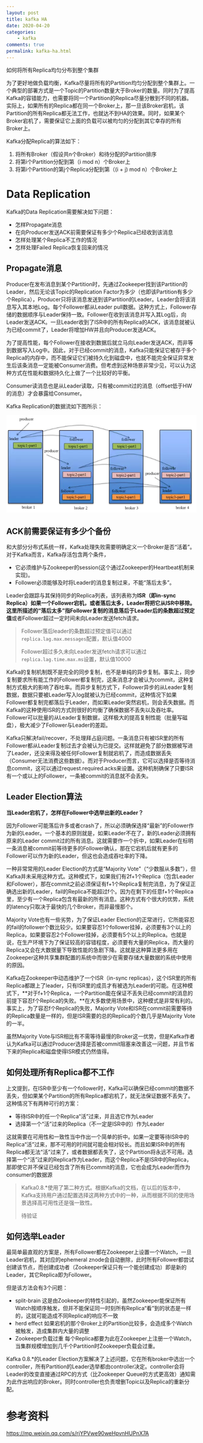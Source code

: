 ```yaml
---
layout: post
title: kafka HA
date: 2020-04-20
categories:
    - kafka
comments: true
permalink: kafka-ha.html
---
```


如何将所有Replica均匀分布到整个集群

为了更好地做负载均衡，Kafka尽量将所有的Partition均匀分配到整个集群上。一个典型的部署方式是一个Topic的Partition数量大于Broker的数量。同时为了提高Kafka的容错能力，也需要将同一个Partition的Replica尽量分散到不同的机器。实际上，如果所有的Replica都在同一个Broker上，那一旦该Broker宕机，该Partition的所有Replica都无法工作，也就达不到HA的效果。同时，如果某个Broker宕机了，需要保证它上面的负载可以被均匀的分配到其它幸存的所有Broker上。

Kafka分配Replica的算法如下：

1. 将所有Broker（假设共n个Broker）和待分配的Partition排序
2. 将第i个Partition分配到第（i mod n）个Broker上
3. 将第i个Partition的第j个Replica分配到第（(i + j) mod n）个Broker上

# Data Replication

Kafka的Data Replication需要解决如下问题：

- 怎样Propagate消息
- 在向Producer发送ACK前需要保证有多少个Replica已经收到该消息
- 怎样处理某个Replica不工作的情况
- 怎样处理Failed Replica恢复回来的情况

## Propagate消息

Producer在发布消息到某个Partition时，先通过Zookeeper找到该Partition的Leader，然后无论该Topic的Replication   Factor为多少（也即该Partition有多少个Replica），Producer只将该消息发送到该Partition的Leader。Leader会将该消息写入其本地Log。每个Follower都从Leader   pull数据。这种方式上，Follower存储的数据顺序与Leader保持一致。Follower在收到该消息并写入其Log后，向Leader发送ACK。一旦Leader收到了ISR中的所有Replica的ACK，该消息就被认为已经commit了，Leader将增加HW并且向Producer发送ACK。

为了提高性能，每个Follower在接收到数据后就立马向Leader发送ACK，而非等到数据写入Log中。因此，对于已经commit的消息，Kafka只能保证它被存于多个Replica的内存中，而不能保证它们被持久化到磁盘中，也就不能完全保证异常发生后该条消息一定能被Consumer消费。但考虑到这种场景非常少见，可以认为这种方式在性能和数据持久化上做了一个比较好的平衡。

Consumer读消息也是从Leader读取，只有被commit过的消息（offset低于HW的消息）才会暴露给Consumer。

Kafka Replication的数据流如下图所示：

![](/assets/images/posts/kafka-ha/kafka-ha-1.png)

## **ACK前需要保证有多少个备份**

和大部分分布式系统一样，Kafka处理失败需要明确定义一个Broker是否“活着”。对于Kafka而言，Kafka存活包含两个条件，

- 它必须维护与Zookeeper的session(这个通过Zookeeper的Heartbeat机制来实现)。
- Follower必须能够及时将Leader的消息复制过来，不能“落后太多”。

Leader会跟踪与其保持同步的Replica列表，该列表称为**ISR（即in-sync Replica）**如果一个Follower宕机，或者落后太多，Leader将把它从ISR中移除。这里所描述的“落后太多”指**Follower复制的消息落后于Leader后的条数超过预定值**或者Follower超过一定时间未向Leader发送fetch请求。

> Follower落后leader的条数超过预定值可以通过`replica.lag.max.messages`配置，默认值4000
>
> Follower超过多久未向Leader发送fetch请求可以通过`replica.lag.time.max.ms`设置，默认值10000

Kafka的复制机制既不是完全的同步复制，也不是单纯的异步复制。事实上，同步复制要求所有能工作的Follower都复制完，这条消息才会被认为commit，这种复制方式极大的影响了吞吐率。而异步复制方式下，Follower异步的从Leader复制数据，数据只要被Leader写入log就被认为已经commit，这种情况下如果Follower都复制完都落后于Leader，而如果Leader突然宕机，则会丢失数据。而Kafka的这种使用ISR的方式则很好的均衡了确保数据不丢失以及吞吐率。Follower可以批量的从Leader复制数据，这样极大的提高复制性能（批量写磁盘），极大减少了Follower与Leader的差距。

Kafka只解决fail/recover，不处理拜占庭问题。一条消息只有被ISR里的所有Follower都从Leader复制过去才会被认为已提交。这样就避免了部分数据被写进了Leader，还没来得及被任何Follower复制就宕机了，而造成数据丢失（Consumer无法消费这些数据）。而对于Producer而言，它可以选择是否等待消息commit，这可以通过request.required.acks来设置。这种机制确保了只要ISR有一个或以上的Follower，一条被commit的消息就不会丢失。

## Leader Election算法

**当Leader宕机了，怎样在Follower中选举出新的Leader？**

因为Follower可能落后许多或者crash了，所以必须确保选择“最新”的Follower作为新的Leader。一个基本的原则就是，如果Leader不在了，新的Leader必须拥有原来的Leader
commit过的所有消息。这就需要作一个折中，如果Leader在标明一条消息被commit前等待更多的Follower确认，那在它宕机后就有更多的Follower可以作为新的Leader，但这也会造成吞吐率的下降。

一种非常常用的Leader Election的方式是“Majority Vote”（“少数服从多数”），但Kafka并未采用这种方式。这种模式下，如果我们有2f+1个Replica（包含Leader和Follower），那在commit之前必须保证有f+1个Replica复制完消息，为了保证正确选出新的Leader，fail的Replica不能超过f个。因为在剩下的任意f+1个Replica里，至少有一个Replica包含有最新的所有消息。这种方式有个很大的优势，系统的latency只取决于最快的几个Broker，而非最慢那个。

Majority Vote也有一些劣势，为了保证Leader Election的正常进行，它所能容忍的fail的follower个数比较少。如果要容忍1个follower挂掉，必须要有3个以上的Replica，如果要容忍2个Follower挂掉，必须要有5个以上的Replica。也就是说，在生产环境下为了保证较高的容错程度，必须要有大量的Replica，而大量的Replica又会在大数据量下导致性能的急剧下降。这就是这种算法更多用在Zookeeper这种共享集群配置的系统中而很少在需要存储大量数据的系统中使用的原因。

Kafka在Zookeeper中动态维护了一个ISR（in-sync replicas），这个ISR里的所有Replica都跟上了leader，只有ISR里的成员才有被选为Leader的可能。在这种模式下，**对于f+1个Replica，一个Partition能在保证不丢失已经commit的消息的前提下容忍f个Replica的失败。**在大多数使用场景中，这种模式是非常有利的。事实上，为了容忍f个Replica的失败，Majority Vote和ISR在commit前需要等待的Replica数量是一样的，但是ISR需要的总的Replica的个数几乎是Majority Vote的一半。

虽然Majority Vote与ISR相比有不需等待最慢的Broker这一优势，但是Kafka作者认为Kafka可以通过Producer选择是否被commit阻塞来改善这一问题，并且节省下来的Replica和磁盘使得ISR模式仍然值得。 　

## **如何处理所有Replica都不工作**

上文提到，在ISR中至少有一个follower时，Kafka可以确保已经commit的数据不丢失，但如果某个Partition的所有Replica都宕机了，就无法保证数据不丢失了。这种情况下有两种可行的方案：

- 等待ISR中的任一个Replica“活”过来，并且选它作为Leader
- 选择第一个“活”过来的Replica（不一定是ISR中的）作为Leader

这就需要在可用性和一致性当中作出一个简单的折中。如果一定要等待ISR中的Replica“活”过来，那不可用的时间就可能会相对较长。而且如果ISR中的所有Replica都无法“活”过来了，或者数据都丢失了，这个Partition将永远不可用。选择第一个“活”过来的Replica作为Leader，而这个Replica不是ISR中的Replica，那即使它并不保证已经包含了所有已commit的消息，它也会成为Leader而作为consumer的数据源

> Kafka0.8.*使用了第二种方式。根据Kafka的文档，在以后的版本中，Kafka支持用户通过配置选择这两种方式中的一种，从而根据不同的使用场景选择高可用性还是强一致性。 　　
>
> 待验证

## **如何选举Leader**

最简单最直观的方案是，所有Follower都在Zookeeper上设置一个Watch，一旦Leader宕机，其对应的ephemeral   znode会自动删除，此时所有Follower都尝试创建该节点，而创建成功者（Zookeeper保证只有一个能创建成功）即是新的Leader，其它Replica即为Follower。

但是该方法会有3个问题： 　　

- split-brain 这是由Zookeeper的特性引起的，虽然Zookeeper能保证所有Watch按顺序触发，但并不能保证同一时刻所有Replica“看”到的状态是一样的，这就可能造成不同Replica的响应不一致
- herd effect 如果宕机的那个Broker上的Partition比较多，会造成多个Watch被触发，造成集群内大量的调整
- Zookeeper负载过重 每个Replica都要为此在Zookeeper上注册一个Watch，当集群规模增加到几千个Partition时Zookeeper负载会过重。

Kafka 0.8.*的Leader Election方案解决了上述问题，它在所有broker中选出一个controller，所有Partition的Leader选举都由controller决定。controller会将Leader的改变直接通过RPC的方式（比Zookeeper
Queue的方式更高效）通知需为此作出响应的Broker。同时controller也负责增删Topic以及Replica的重新分配。

# 参考资料

https://mp.weixin.qq.com/s/rjYPVwe90weHpvnHUPnX7A